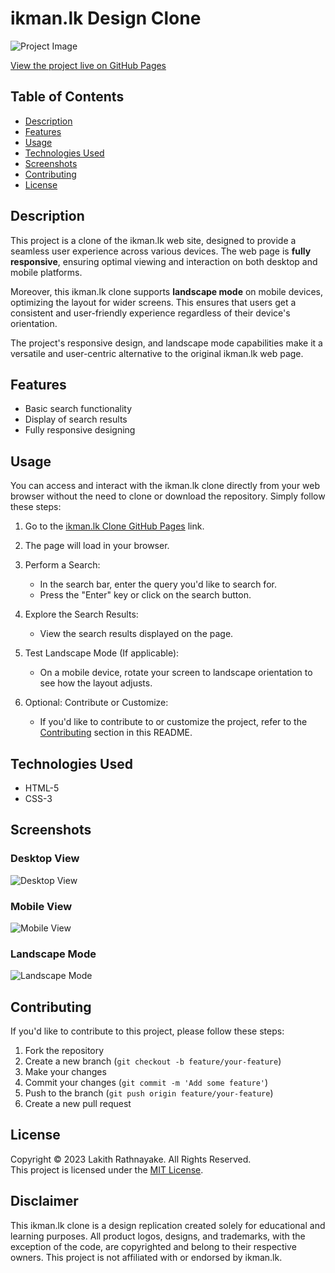 # ikman.lk Design Clone

![Project Image](./img/screenshots/screencapture-lakith-rathnayake-github-io-ikmanlk-design-clone-2023-11-11-01_09_09.png)

[View the project live on GitHub Pages](https://lakith-rathnayake.github.io/ikmanlk-design-clone/)

## Table of Contents

- [Description](#description)
- [Features](#features)
- [Usage](#usage)
- [Technologies Used](#technologies-used)
- [Screenshots](#screenshots)
- [Contributing](#contributing)
- [License](#license)

## Description

This project is a clone of the ikman.lk web site, designed to provide a seamless user experience across various devices. The web page is **fully responsive**, ensuring optimal viewing and interaction on both desktop and mobile platforms.

Moreover, this ikman.lk clone supports **landscape mode** on mobile devices, optimizing the layout for wider screens. This ensures that users get a consistent and user-friendly experience regardless of their device's orientation.

The project's responsive design, and landscape mode capabilities make it a versatile and user-centric alternative to the original ikman.lk web page.

## Features

- Basic search functionality
- Display of search results
- Fully responsive designing

## Usage

You can access and interact with the ikman.lk clone directly from your web browser without the need to clone or download the repository. Simply follow these steps:

1. Go to the [ikman.lk Clone GitHub Pages](https://lakith-rathnayake.github.io/ikmanlk-design-clone/) link.

2. The page will load in your browser.

3. Perform a Search:

   - In the search bar, enter the query you'd like to search for.
   - Press the "Enter" key or click on the search button.

4. Explore the Search Results:

   - View the search results displayed on the page.

5. Test Landscape Mode (If applicable):

   - On a mobile device, rotate your screen to landscape orientation to see how the layout adjusts.

6. Optional: Contribute or Customize:
   - If you'd like to contribute to or customize the project, refer to the [Contributing](#contributing) section in this README.

## Technologies Used

- HTML-5
- CSS-3

## Screenshots

### Desktop View

![Desktop View](./img/screenshots/screencapture-lakith-rathnayake-github-io-ikmanlk-design-clone-2023-11-11-01_09_09.png)

### Mobile View

![Mobile View](./img/screenshots/IMG_6442.JPG)

### Landscape Mode

![Landscape Mode](./img/screenshots/IMG_6444.JPG)

## Contributing

If you'd like to contribute to this project, please follow these steps:

1. Fork the repository
2. Create a new branch (`git checkout -b feature/your-feature`)
3. Make your changes
4. Commit your changes (`git commit -m 'Add some feature'`)
5. Push to the branch (`git push origin feature/your-feature`)
6. Create a new pull request

## License

Copyright &copy; 2023 Lakith Rathnayake. All Rights Reserved. <br>
This project is licensed under the [MIT License](LICENSE.txt).

## Disclaimer

This ikman.lk clone is a design replication created solely for educational and learning purposes. All product logos, designs, and trademarks, with the exception of the code, are copyrighted and belong to their respective owners. This project is not affiliated with or endorsed by ikman.lk.
